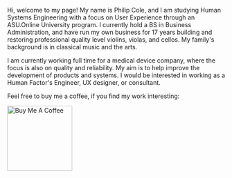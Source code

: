 <!DOCYPE html>
  <html lang="en">
    <head>
      <meta charset="utf-8">
      <title>Instrumental - Human systems - User experience</title>
      <meta name="author" content="Philip Cole">
      <meta name="description" content="Human systems engineering and User experience design - a violin-maker's perspective.">
    </head>
    <body>
      <p>Hi, welcome to my page!
 My name is Philip Cole, and I am studying Human Systems Engineering with a focus on User Experience through an ASU.Online University program. I currently hold a BS in Business Administration, and have run my own business for 17 years building and restoring professional quality level violins, violas, and cellos. My family's background is in classical music and the arts.

 I am currently working full time for a medical device company, where the focus is also on quality and reliability. My aim is to help improve the development of products and systems. I would be interested in working as a Human Factor's Engineer, UX designer, or consultant.
 
 Feel free to buy me a coffee, if you find my work interesting:
      </p>
      <a href="https://www.buymeacoffee.com/pacole2" target="_blank"><img src="https://cdn.buymeacoffee.com/buttons/v2/default-red.png" alt="Buy Me A Coffee" width="150" ></a>
    </body>
  </html>